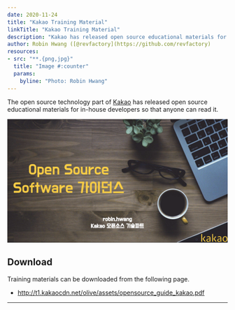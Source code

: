 ```yaml
---
date: 2020-11-24
title: "Kakao Training Material"
linkTitle: "Kakao Training Material"
description: "Kakao has released open source educational materials for in-house developers so that anyone can read it."
author: Robin Hwang ([@revfactory](https://github.com/revfactory)
resources:
- src: "**.{png,jpg}"
  title: "Image #:counter"
  params:
    byline: "Photo: Robin Hwang"
---
```


The open source technology part of [Kakao](https://www.kakaocorp.com/) has released open source educational materials for in-house developers so that anyone can read it. 

![featured-kakao-guide](featured-kakao-guide.png)

## Download

Training materials can be downloaded from the following page.

* http://t1.kakaocdn.net/olive/assets/opensource_guide_kakao.pdf


---------